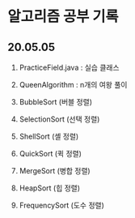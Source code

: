 # 알고리즘 공부 기록

20.05.05
--------
1. PracticeField.java
: 실습 클래스

2. QueenAlgorithm
: n개의 여왕 풀이

3. BubbleSort (버블 정렬)

4. SelectionSort (선택 정렬)

5. ShellSort (셸 정렬)

6. QuickSort (퀵 정렬)

7. MergeSort (병합 정렬)

8. HeapSort (힙 정렬)

9. FrequencySort (도수 정렬)
